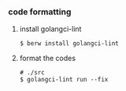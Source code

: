 ### code formatting

1. install golangci-lint
    ```
    $ berw install golangci-lint
    ```

2. format the codes
   ```
   # ./src
   $ golangci-lint run --fix
   ```
